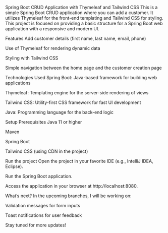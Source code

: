 Spring Boot CRUD Application with Thymeleaf and Tailwind CSS
This is a simple Spring Boot CRUD application where you can add a customer. It utilizes Thymeleaf for the front-end templating and Tailwind CSS for styling. This project is focused on providing a basic structure for a Spring Boot web application with a responsive and modern UI.

Features
Add customer details (first name, last name, email, phone)

Use of Thymeleaf for rendering dynamic data

Styling with Tailwind CSS

Simple navigation between the home page and the customer creation page

Technologies Used
Spring Boot: Java-based framework for building web applications

Thymeleaf: Templating engine for the server-side rendering of views

Tailwind CSS: Utility-first CSS framework for fast UI development

Java: Programming language for the back-end logic

Setup
Prerequisites
Java 11 or higher

Maven

Spring Boot

Tailwind CSS (using CDN in the project)

Run the project
Open the project in your favorite IDE (e.g., IntelliJ IDEA, Eclipse).

Run the Spring Boot application.

Access the application in your browser at http://localhost:8080.

What’s next?
In the upcoming branches, I will be working on:

Validation messages for form inputs

Toast notifications for user feedback

Stay tuned for more updates!
